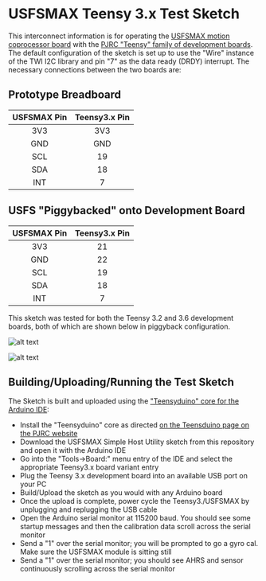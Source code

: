 # USFSMAX Teensy 3.x Test Sketch

This interconnect information is for operating the [USFSMAX motion coprocessor board](https://cdn.tindiemedia.com/images/resize/S4Os6lUdoJOFuyZHntYHBDiDCUk=/p/full-fit-in/1782x1336/i/44691/products/2020-02-03T20%3A51%3A19.878Z-USFSMAX.top.jpg) with the [PJRC "Teensy" family of development boards](https://www.pjrc.com/teensy/). The default configuration of the sketch is set up to use the "Wire" instance of the TWI I2C library and pin "7" as the data ready (DRDY) interrupt. The necessary connections between the two boards are:

## Prototype Breadboard
|USFSMAX Pin|Teensy3.x Pin|
|:---------:|:-----------:|
|   3V3     |     3V3     |
|   GND     |     GND     |
|   SCL     |     19      |
|   SDA     |     18      |
|   INT     |      7      |

## USFS "Piggybacked" onto Development Board
|USFSMAX Pin|Teensy3.x Pin|
|:---------:|:-----------:|
|   3V3     |      21     |
|   GND     |      22     |
|   SCL     |      19     |
|   SDA     |      18     |
|   INT     |      7      |

This sketch was tested for both the Teensy 3.2 and 3.6 development boards, both of which are shown below in piggyback configuration.

![alt text](https://user-images.githubusercontent.com/5760946/102422593-f9f5c580-3fbb-11eb-9af3-e8278ed22edc.JPG)

![alt text](https://user-images.githubusercontent.com/5760946/102422583-f5c9a800-3fbb-11eb-9aa0-f175c304aedb.JPG)

## Building/Uploading/Running the Test Sketch

The Sketch is built and uploaded using the ["Teensyduino" core for the Arduino IDE](https://www.pjrc.com/teensy/teensyduino.html):
* Install the "Teensyduino" core as directed [on the Teensduino page on the PJRC website](https://www.pjrc.com/teensy/teensyduino.html)
* Download the USFSMAX Simple Host Utility sketch from this repository and open it with the Arduino IDE
* Go into the "Tools->Board:" menu entry of the IDE and select the appropriate Teensy3.x board variant entry
* Plug the Teensy 3.x development board into an available USB port on your PC
* Build/Upload the sketch as you would with any Arduino board
* Once the upload is complete, power cycle the Teensy3./USFSMAX by unplugging and replugging the USB cable
* Open the Arduino serial monitor at 115200 baud. You should see some startup messages and then the calibration data scroll across the serial monitor
* Send a "1" over the serial monitor; you will be prompted to go a gyro cal. Make sure the USFSMAX module is sitting still
* Send a "1" over the serial monitor; you should see AHRS and sensor continuously scrolling across the serial monitor
